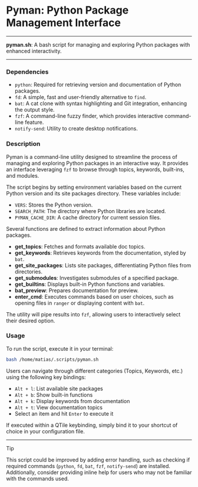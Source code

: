 # Pyman: Python Package Management Interface

---

**pyman.sh**: A bash script for managing and exploring Python packages with enhanced interactivity.

---

### Dependencies

- `python`: Required for retrieving version and documentation of Python packages.
- `fd`: A simple, fast and user-friendly alternative to `find`.
- `bat`: A cat clone with syntax highlighting and Git integration, enhancing the output style.
- `fzf`: A command-line fuzzy finder, which provides interactive command-line feature.
- `notify-send`: Utility to create desktop notifications.

### Description

Pyman is a command-line utility designed to streamline the process of managing and exploring Python packages in an interactive way. It provides an interface leveraging `fzf` to browse through topics, keywords, built-ins, and modules. 

The script begins by setting environment variables based on the current Python version and its site packages directory. These variables include:

- `VERS`: Stores the Python version.
- `SEARCH_PATH`: The directory where Python libraries are located.
- `PYMAN_CACHE_DIR`: A cache directory for current session files.

Several functions are defined to extract information about Python packages. 

- **get_topics**: Fetches and formats available doc topics.
- **get_keywords**: Retrieves keywords from the documentation, styled by `bat`.
- **get_site_packages**: Lists site packages, differentiating Python files from directories.
- **get_submodules**: Investigates submodules of a specified package.
- **get_builtins**: Displays built-in Python functions and variables.
- **bat_preview**: Prepares documentation for preview.
- **enter_cmd**: Executes commands based on user choices, such as opening files in `ranger` or displaying content with `bat`.

The utility will pipe results into `fzf`, allowing users to interactively select their desired option.

### Usage

To run the script, execute it in your terminal:

```bash
bash /home/matias/.scripts/pyman.sh
```

Users can navigate through different categories (Topics, Keywords, etc.) using the following key bindings:

- `Alt + l`: List available site packages
- `Alt + b`: Show built-in functions
- `Alt + k`: Display keywords from documentation
- `Alt + t`: View documentation topics
- Select an item and hit `Enter` to execute it

If executed within a QTile keybinding, simply bind it to your shortcut of choice in your configuration file.

---

> [!TIP] 
This script could be improved by adding error handling, such as checking if required commands (`python`, `fd`, `bat`, `fzf`, `notify-send`) are installed. Additionally, consider providing inline help for users who may not be familiar with the commands used.